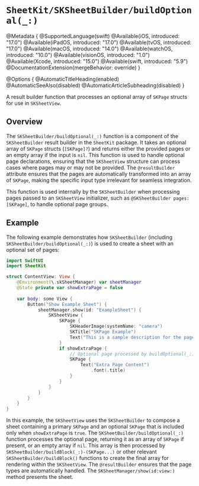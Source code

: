 # ``SheetKit/SKSheetBuilder/buildOptional(_:)``

@Metadata {
    @SupportedLanguage(swift)
    @Available(iOS, introduced: "17.0")
    @Available(iPadOS, introduced: "17.0")
    @Available(tvOS, introduced: "17.0")
    @Available(macOS, introduced: "14.0")
    @Available(watchOS, introduced: "10.0")
    @Available(visionOS, introduced: "1.0")
    @Available(Xcode, introduced: "15.0")
    @Available(swift, introduced: "5.9")
    @DocumentationExtension(mergeBehavior: override)
}

@Options {
    @AutomaticTitleHeading(enabled)
    @AutomaticSeeAlso(disabled)
    @AutomaticArticleSubheading(disabled)
}

A result builder function that processes an optional array of ``SKPage`` structs for use in ``SKSheetView``.

## Overview

The ``SKSheetBuilder/buildOptional(_:)`` function is a component of the ``SKSheetBuilder`` result builder in the `SheetKit` package. It takes an optional array of ``SKPage`` structs (`[SKPage]?`) and returns either the provided pages or an empty array if the input is `nil`. This function is used to handle optional page declarations, ensuring that the ``SKSheetView`` structure can process cases where pages may or may not be provided. The `@resultBuilder` attribute ensures that the pages are automatically transformed into an array of ``SKPage``, making the specific input type irrelevant for seamless integration.

This function is used internally by the ``SKSheetBuilder`` when processing pages passed to an ``SKSheetView`` initializer, such as `@SKSheetBuilder pages: [SKPage]`, to handle optional page groups.

## Example

The following example demonstrates how ``SKSheetBuilder`` (including ``SKSheetBuilder/buildOptional(_:)``) is used to create a sheet with an optional set of pages:

```swift
import SwiftUI
import SheetKit

struct ContentView: View {
    @Environment(\.skSheetManager) var sheetManager
    @State private var showExtraPage = false
    
    var body: some View {
        Button("Show Example Sheet") {
            sheetManager.show(id: "ExampleSheet") {
                SKSheetView {
                    SKPage {
                        SKHeaderImage(systemName: "camera")
                        SKTitle("SKPage Example")
                        Text("This is a sample description for the page.")
                    }
                    if showExtraPage {
                        // Optional page processed by buildOptional(_:)
                        SKPage {
                            Text("Extra Page Content")
                                .font(.title)
                        }
                    }
                }
            }
        }
    }
}
```

In this example, the ``SKSheetView`` uses the ``SKSheetBuilder`` to compose a sheet containing a primary ``SKPage`` and an optional ``SKPage`` that is included only when `showExtraPage` is `true`. The ``SKSheetBuilder/buildOptional(_:)`` function processes the optional page, returning it as an array of ``SKPage`` if present, or an empty array if `nil`. This array is then processed by ``SKSheetBuilder/buildBlock(_:)-(SKPage...)`` or other relevant ``SKSheetBuilder/buildBlock()`` functions to create the final array for rendering within the ``SKSheetView``. The `@resultBuilder` ensures that the page types are automatically handled. The ``SKSheetManager/show(id:view:)`` method presents the sheet.